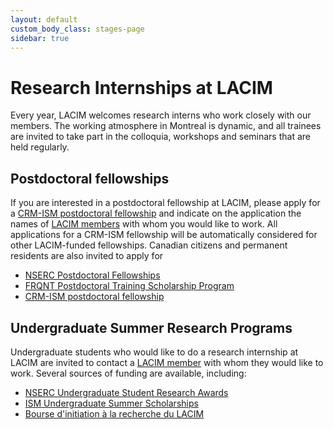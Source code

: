 ```yaml
---
layout: default
custom_body_class: stages-page
sidebar: true
---
```


# Research Internships at LACIM

Every year, LACIM welcomes research interns who work closely with our members.
The working atmosphere in Montreal is dynamic, and all trainees are invited to
take part in the colloquia, workshops and seminars that are held regularly.

## Postdoctoral fellowships

If you are interested in a postdoctoral fellowship at LACIM, please apply for a
[CRM-ISM postdoctoral fellowship](https://www.crmath.ca/en/fellowships-and-visitors/crm-ism-postdoctoral-fellowships/)
and indicate on the application the names of [LACIM members](members.html) with
whom you would like to work.
All applications for a CRM-ISM fellowship will be automatically considered for
other LACIM-funded fellowships.
Canadian citizens and permanent residents are also invited to apply for

- [NSERC Postdoctoral Fellowships](https://www.nserc-crsng.gc.ca/Students-Etudiants/PD-NP/index_eng.asp)
- [FRQNT Postdoctoral Training Scholarship Program](https://frq.gouv.qc.ca/en/program/postdoctoral-training-scholarship-program/)
- [CRM-ISM postdoctoral fellowship](https://www.crmath.ca/en/fellowships-and-visitors/crm-ism-postdoctoral-fellowships/)

## Undergraduate Summer Research Programs

Undergraduate students who would like to do a research internship at LACIM are
invited to contact a [LACIM member](members.html) with whom they would like to
work. Several sources of funding are available, including:

- [NSERC Undergraduate Student Research Awards](https://www.nserc-crsng.gc.ca/Students-Etudiants/UG-PC/USRA-BRPC_eng.asp)
- [ISM Undergraduate Summer Scholarships](https://ism.uqam.ca/accueil/bourses/?language=default#4)
- [Bourse d'initiation à la recherche du LACIM](https://lacim.uqam.ca/bourse-du-lacim-de-stage-dinitiation-a-la-recherche-de-1er-cycle/)

